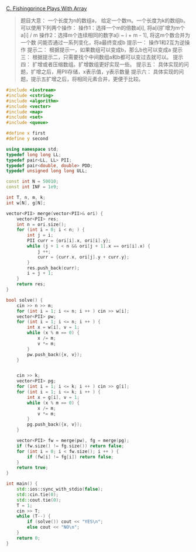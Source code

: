 [C. Fishingprince Plays With Array](https://codeforces.com/problemset/problem/1696/C)
> 题目大意：
> 	一个长度为n的数组a， 给定一个数m。一个长度为k的数组b。
> 	可以使用下列两个操作：
> 	操作1：选择一个m的倍数a[i], 将a[i]扩增为m个a[i] / m
> 	 操作2：选择m个连续相同的数字a[i ~ i + m - 1], 将这m个数合并为一个数
> 	 问能否通过一系列变化，将a最终变成b
> 提示一：
> 	操作1和2互为逆操作
> 提示二：
> 	根据提示一，如果数组可以变成b，那么b也可以变成a
> 提示三：
> 	根据提示二，只需要找个中间数组a和b都可以变过去就可以。
> 提示四：
> 	扩增或者压缩数组。扩增数组更好实现一些。
> 提示五：
> 	具体实现的问题，扩增之后，用PII存储，x表示值，y表示数量
> 提示六：
> 	具体实现的问题，提示五扩增之后，将相同元素合并，更便于比较。
~~~c++
#include <iostream>
#include <cstring>
#include <algorithm>
#include <vector>
#include <map>
#include <set>
#include <queue>

#define x first
#define y second

using namespace std;
typedef long long LL;
typedef pair<LL, LL> PII;
typedef pair<double, double> PDD;
typedef unsigned long long ULL;

const int N = 50010;
const int INF = 1e9;

int T, n, m, k;
int w[N], g[N];

vector<PII> merge(vector<PII>& ori) {
    vector<PII> res;
    int n = ori.size();
    for (int i = 0; i < n; ) {
        int j = i;
        PII curr = {ori[i].x, ori[i].y};
        while (j + 1 < n && ori[j + 1].x == ori[i].x) {
            j ++;
            curr = {curr.x, ori[j].y + curr.y};
        }
        res.push_back(curr);
        i = j + 1;
    }
    return res;
}

bool solve() {
    cin >> n >> m;
    for (int i = 1; i <= n; i ++ ) cin >> w[i];
    vector<PII> pw;
    for (int i = 1; i <= n; i ++ ) {
        int x = w[i], v = 1;
        while (x % m == 0) {
            x /= m;
            v *= m;
        }
        pw.push_back({x, v});
    }


    cin >> k;
    vector<PII> pg;
    for (int i = 1; i <= k; i ++ ) cin >> g[i];
    for (int i = 1; i <= k; i ++ ) {
        int x = g[i], v = 1;
        while (x % m == 0) {
            x /= m;
            v *= m;
        }
        pg.push_back({x, v});
    }

    vector<PII> fw = merge(pw), fg = merge(pg);
    if (fw.size() != fg.size()) return false;
    for (int i = 0; i < fw.size(); i ++ ) {
        if (fw[i] != fg[i]) return false;
    }
    return true;
}

int main() {
    std::ios::sync_with_stdio(false);
    std::cin.tie(0);
    std::cout.tie(0);
    T = 1;
    cin >> T;
    while (T--) {
        if (solve()) cout << "YES\n";
        else cout << "NO\n";
    }
    return 0;
}
~~~